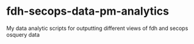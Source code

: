 # fdh-secops-data-pm-analytics
My data analytic scripts for outputting different views of fdh and secops osquery data
